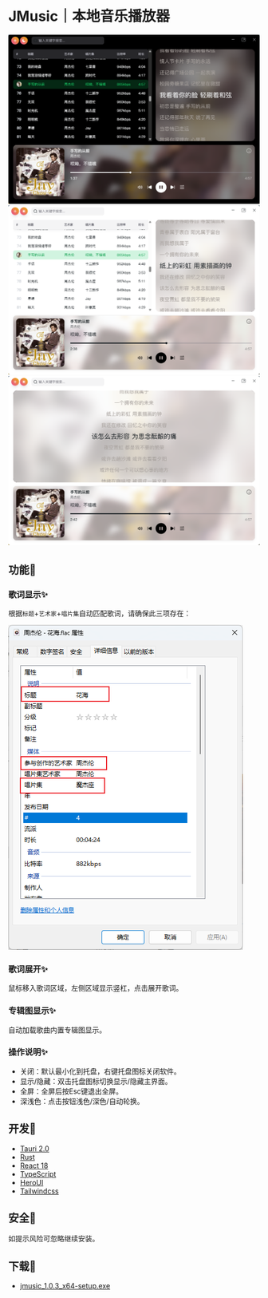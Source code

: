 # JMusic｜本地音乐播放器

![图片描述](./ui1.png#center)
![图片描述](./ui2.png#center)
![图片描述](./ui3.png#center)

## 功能🧩

### 歌词显示✨

根据`标题`+`艺术家`+`唱片集`自动匹配歌词，请确保此三项存在：

![图片描述](./文件属性.png)

### 歌词展开✨

鼠标移入歌词区域，左侧区域显示竖杠，点击展开歌词。

### 专辑图显示✨

自动加载歌曲内置专辑图显示。

### 操作说明✨

- 关闭：默认最小化到托盘，右键托盘图标关闭软件。
- 显示/隐藏：双击托盘图标切换显示/隐藏主界面。
- 全屏：全屏后按Esc键退出全屏。
- 深浅色：点击按钮浅色/深色/自动轮换。

## 开发🎨

- [Tauri 2.0](https://tauri.app/zh-cn/)
- [Rust](https://www.rust-lang.org/zh-CN/)
- [React 18](https://zh-hans.react.dev/)
- [TypeScript](https://www.typescriptlang.org/)
- [HeroUI](https://www.heroui.com/)
- [Tailwindcss](https://v3.tailwindcss.com/)

## 安全🎯

如提示风险可忽略继续安装。

## 下载🎉

- [jmusic_1.0.3_x64-setup.exe](https://raw.githubusercontent.com/zhchjiang95/JMusic/main/1.0.3/jmusic_1.0.3_x64-setup.exe)
